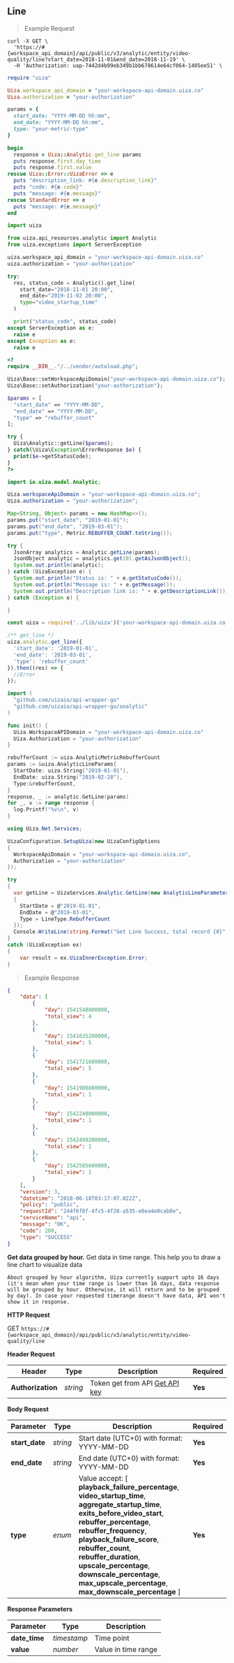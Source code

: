 ## Line

> Example Request

```shell
curl -X GET \
  'https://#{workspace_api_domain}/api/public/v3/analytic/entity/video-quality/line?start_date=2018-11-01&end_date=2018-11-19' \
  -H 'Authorization: uap-7442d4b99eb349b1bb678614e64cf064-1405ee51' \
```

```ruby
require "uiza"

Uiza.workspace_api_domain = "your-workspace-api-domain.uiza.co"
Uiza.authorization = "your-authorization"

params = {
  start_date: "YYYY-MM-DD hh:mm",
  end_date: "YYYY-MM-DD hh:mm",
  type: "your-metric-type"
}

begin
  response = Uiza::Analytic.get_line params
  puts response.first.day_time
  puts response.first.value
rescue Uiza::Error::UizaError => e
  puts "description_link: #{e.description_link}"
  puts "code: #{e.code}"
  puts "message: #{e.message}"
rescue StandardError => e
  puts "message: #{e.message}"
end
```

```python
import uiza

from uiza.api_resources.analytic import Analytic
from uiza.exceptions import ServerException

uiza.workspace_api_domain = "your-workspace-api-domain.uiza.co"
uiza.authorization = "your-authorization"

try:
  res, status_code = Analytic().get_line(
    start_date="2018-11-01 20:00",
    end_date="2019-11-02 20:00",
    type="video_startup_time"
  )

  print("status_code", status_code)
except ServerException as e:
  raise e
except Exception as e:
  raise e
```

```php
<?
require __DIR__."/../vendor/autoload.php";

Uiza\Base::setWorkspaceApiDomain("your-workspace-api-domain.uiza.co");
Uiza\Base::setAuthorization("your-authorization");

$params = [
  "start_date" => "YYYY-MM-DD",
  "end_date" => "YYYY-MM-DD",
  "type" => "rebuffer_count"
];

try {
  Uiza\Analytic::getLine($params);
} catch(\Uiza\Exception\ErrorResponse $e) {
  print($e->getStatusCode);            	
}
?>
```

```java
import io.uiza.model.Analytic;

Uiza.workspaceApiDomain = "your-workspace-api-domain.uiza.co";
Uiza.authorization = "your-authorization";

Map<String, Object> params = new HashMap<>();
params.put("start_date", "2019-01-01");
params.put("end_date", "2019-03-01");
params.put("type", Metric.REBUFFER_COUNT.toString());

try {
  JsonArray analytics = Analytic.getLine(params);
  JsonObject analytic = analytics.get(0).getAsJsonObject();
  System.out.println(analytic);
} catch (UizaException e) {
  System.out.println("Status is: " + e.getStatusCode());
  System.out.println("Message is: " + e.getMessage());
  System.out.println("Description link is: " + e.getDescriptionLink());
} catch (Exception e) {

}
```

```javascript
const uiza = require('../lib/uiza')('your-workspace-api-domain.uiza.co', 'your-authorization');

/** get_line */
uiza.analytic.get_line({
  'start_date': '2019-01-01',
  'end_date': '2019-03-01',
  'type': 'rebuffer_count'
}).then((res) => {
  //Error
});
```

```go
import (
  "github.com/uizaio/api-wrapper-go"
  "github.com/uizaio/api-wrapper-go/analytic"
)

func init() {
  Uiza.WorkspaceAPIDomain = "your-workspace-api-domain.uiza.co"
  Uiza.Authorization = "your-authorization"
}

rebufferCount := uiza.AnalyticMetricRebufferCount
params := &uiza.AnalyticLineParams{
  StartDate: uiza.String("2019-01-01"),
  EndDate: uiza.String("2019-02-28"),
  Type:&rebufferCount,
}
response, _ := analytic.GetLine(params)
for _, v := range response {
  log.Printf("%v\n", v)
}
```

```csharp
using Uiza.Net.Services;

UizaConfiguration.SetupUiza(new UizaConfigOptions
{
  WorkspaceApiDomain = "your-workspace-api-domain.uiza.co",
  Authorization = "your-authorization"
});

try
{
  var getLine = UizaServices.Analytic.GetLine(new AnalyticLineParameter()
  {
    StartDate = @"2019-01-01",
    EndDate = @"2019-03-01",
    Type = LineType.RebufferCount
  });
  Console.WriteLine(string.Format("Get Line Success, total record {0}", getLine.Data.Count));
}
catch (UizaException ex)
{
	var result = ex.UizaInnerException.Error;
}
```

> Example Response

```json
{
    "data": [
        {
            "day": 1541548800000,
            "total_view": 4
        },
        {
            "day": 1541635200000,
            "total_view": 5
        },
        {
            "day": 1541721600000,
            "total_view": 5
        },
        {
            "day": 1541980800000,
            "total_view": 1
        },
        {
            "day": 1542240000000,
            "total_view": 1
        },
        {
            "day": 1542499200000,
            "total_view": 1
        },
        {
            "day": 1542585600000,
            "total_view": 1
        }
    ],
    "version": 3,
    "datetime": "2018-06-18T03:17:07.022Z",
    "policy": "public",
    "requestId": "244f6f8f-4fc5-4f20-a535-e8ea4e0cab0e",
    "serviceName": "api",
    "message": "OK",
    "code": 200,
    "type": "SUCCESS"
}
```

**Get data grouped by hour.** Get data in time range. This help you to draw a line chart to visualize data

``` About grouped by hour algorithm, Uiza currently support upto 16 days (it's mean when your time range is lower than 16 days, data response will be grouped by hour. Otherwise, it will return and to be grouped by day). In case your requested timerange doesn't have data, API won't show it in response.  ```

**HTTP Request**

<span class="get-button"> GET </span>
```https://#{workspace_api_domain}/api/public/v3/analytic/entity/video-quality/line```

**Header Request**

| Header   | Type   | Description                              | Required |
|-------------|--------|---------------------------------------|---------|
| **Authorization** | *string* |Token get from API [Get API key](#get-api-key) | **Yes** |


**Body Request**

| Parameter | Type | Description | Required |
| ------------- | ------------- | ------------- | ------------- |
| **start_date** | *string* | Start date (UTC+0) with format: YYYY-MM-DD | **Yes** |
| **end_date** | *string* | End date (UTC+0) with format: YYYY-MM-DD | **Yes** |
| **type** | *enum* | Value accept: [ **playback_failure_percentage**, **video_startup_time**, **aggregate_startup_time**, **exits_before_video_start**, **rebuffer_percentage**, **rebuffer_frequency**, **playback_failure_score**, **rebuffer_count**, **rebuffer_duration**, **upscale_percentage**, **downscale_percentage**, **max_upscale_percentage**, **max_downscale_percentage** ] | **Yes** |


**Response Parameters**

| Parameter   | Type   | Description |
|-------------|--------|-------------------------|
| **date_time** | *timestamp* | Time point |
| **value** | *number* | Value in time range  |
